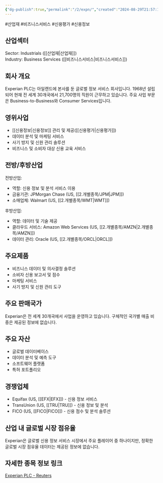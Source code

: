 ```yaml
---
{"dg-publish":true,"permalink":"/2/expn/","created":"2024-08-29T21:57:13.252+09:00","updated":"2025-07-29T21:37:04.644+09:00"}
---
```


#산업재 #비즈니스서비스 #신용평가 #신용정보



## 산업섹터

Sector: Industrials ([[산업재\|산업재]])  
Industry: Business Services ([[비즈니스서비스\|비즈니스서비스]])

## 회사 개요

Experian PLC는 아일랜드에 본사를 둔 글로벌 정보 서비스 회사입니다. 1968년 설립되어 현재 전 세계 30개국에서 21,700명의 직원이 근무하고 있습니다. 주요 사업 부문은 Business-to-Business와 Consumer Services입니다.

## 영위사업

- [[신용정보\|신용정보]] 관리 및 제공([[신용평가\|신용평가]])
- 데이터 분석 및 마케팅 서비스
- 사기 방지 및 신원 관리 솔루션
- 비즈니스 및 소비자 대상 신용 교육 서비스

## 전방/후방산업

전방산업:

- 역할: 신용 정보 및 분석 서비스 이용
- 금융기관: JPMorgan Chase (US, [[2.개별종목/JPM\|JPM]])
- 소매업체: Walmart (US, [[2.개별종목/WMT\|WMT]])

후방산업:

- 역할: 데이터 및 기술 제공
- 클라우드 서비스: Amazon Web Services (US, [[2.개별종목/AMZN\|2.개별종목/AMZN]])
- 데이터 관리: Oracle (US, [[2.개별종목/ORCL\|ORCL]])

## 주요제품

- 비즈니스 데이터 및 의사결정 솔루션
- 소비자 신용 보고서 및 점수
- 마케팅 서비스
- 사기 방지 및 신원 관리 도구

## 주요 판매국가

Experian은 전 세계 30개국에서 사업을 운영하고 있습니다. 구체적인 국가별 매출 비중은 제공된 정보에 없습니다.

## 주요 자산

- 글로벌 데이터베이스
- 데이터 분석 및 예측 도구
- 소프트웨어 플랫폼
- 특허 포트폴리오

## 경쟁업체

- Equifax (US, [[EFX\|EFX]]) - 신용 정보 서비스
- TransUnion (US, [[TRU\|TRU]]) - 신용 정보 및 분석
- FICO (US, [[FICO\|FICO]]) - 신용 점수 및 분석 솔루션

## 산업 내 글로벌 시장 점유율

Experian은 글로벌 신용 정보 서비스 시장에서 주요 플레이어 중 하나이지만, 정확한 글로벌 시장 점유율 데이터는 제공된 정보에 없습니다.

## 자세한 종목 정보 링크

[Experian PLC - Reuters](https://www.reuters.com/markets/companies/EXPN.L)